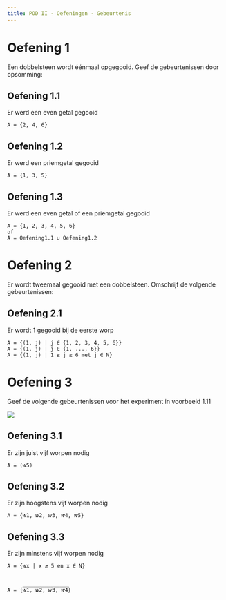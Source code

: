 ```yaml
---
title: POD II - Oefeningen - Gebeurtenis
---
```


# Oefening 1

Een dobbelsteen wordt éénmaal opgegooid. Geef de gebeurtenissen door opsomming:

## Oefening 1.1

Er werd een even getal gegooid

```
A = {2, 4, 6}
```

## Oefening 1.2

Er werd een priemgetal gegooid

```
A = {1, 3, 5}
```

## Oefening 1.3

Er werd een even  getal of een priemgetal gegooid

```
A = {1, 2, 3, 4, 5, 6}
of
A = Oefening1.1 ∪ Oefening1.2
```

# Oefening 2

Er wordt tweemaal gegooid met een dobbelsteen. Omschrijf de volgende gebeurtenissen:

## Oefening 2.1

Er wordt 1 gegooid bij de eerste worp

```
A = {(1, j) | j ∈ {1, 2, 3, 4, 5, 6}}
A = {(1, j) | j ∈ {1, ..., 6}}
A = {(1, j) | 1 ≤ j ≤ 6 met j ∈ N}
```

# Oefening 3

Geef de volgende gebeurtenissen voor het experiment in voorbeeld 1.11

![](https://robinmalfait.com/afbeeldingen/droplr/159jh.png)

## Oefening 3.1

Er zijn juist vijf worpen nodig

```
A = (𝑤5)
```

## Oefening 3.2

Er zijn hoogstens vijf worpen nodig

```
A = {𝑤1, 𝑤2, 𝑤3, 𝑤4, 𝑤5}
```

## Oefening 3.3

Er zijn minstens vijf worpen nodig

```
A = {𝑤x | x ≥ 5 en x ∈ N}


     _______________
A = {𝑤1, 𝑤2, 𝑤3, 𝑤4}
```
